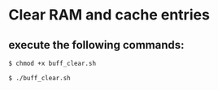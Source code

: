# Clear RAM and cache entries

## execute the following commands:
```sh
$ chmod +x buff_clear.sh

$ ./buff_clear.sh
```